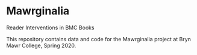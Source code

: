 # Mawrginalia
Reader Interventions in BMC Books

This repository contains data and code for the Mawrginalia project at Bryn Mawr College, Spring 2020.
